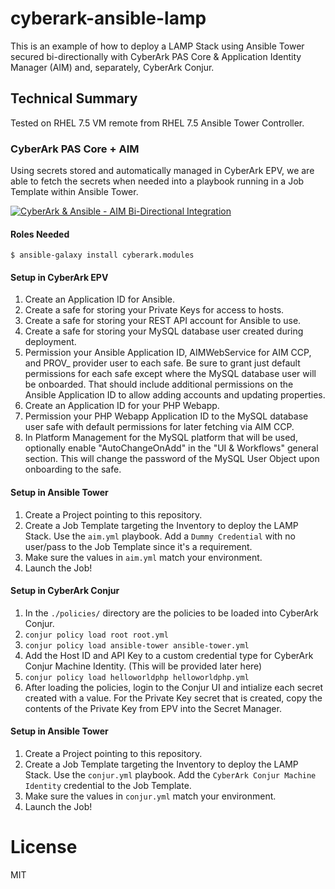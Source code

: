 # cyberark-ansible-lamp

This is an example of how to deploy a LAMP Stack using Ansible Tower secured bi-directionally with CyberArk PAS Core & Application Identity Manager (AIM) and, separately, CyberArk Conjur.

## Technical Summary

Tested on RHEL 7.5 VM remote from RHEL 7.5 Ansible Tower Controller.

### CyberArk PAS Core + AIM

Using secrets stored and automatically managed in CyberArk EPV, we are able to fetch the secrets when needed into a playbook running in a Job Template within Ansible Tower.

[![CyberArk & Ansible - AIM Bi-Directional Integration](https://img.youtube.com/vi/PHT76FYLNbY/0.jpg)](https://www.youtube.com/watch?v=PHT76FYLNbY)

#### Roles Needed

`$ ansible-galaxy install cyberark.modules`

#### Setup in CyberArk EPV

1. Create an Application ID for Ansible.
2. Create a safe for storing your Private Keys for access to hosts.
3. Create a safe for storing your REST API account for Ansible to use.
4. Create a safe for storing your MySQL database user created during deployment.
5. Permission your Ansible Application ID, AIMWebService for AIM CCP, and PROV_ provider user to each safe.  Be sure to grant just default permissions for each safe except where the MySQL database user will be onboarded.  That should include additional permissions on the Ansible Application ID to allow adding accounts and updating properties.
6. Create an Application ID for your PHP Webapp.
7. Permission your PHP Webapp Application ID to the MySQL database user safe with default permissions for later fetching via AIM CCP.
8. In Platform Management for the MySQL platform that will be used, optionally enable "AutoChangeOnAdd" in the "UI & Workflows" general section.  This will change the password of the MySQL User Object upon onboarding to the safe.

#### Setup in Ansible Tower

1. Create a Project pointing to this repository.
2. Create a Job Template targeting the Inventory to deploy the LAMP Stack.  Use the `aim.yml` playbook.  Add a `Dummy Credential` with no user/pass to the Job Template since it's a requirement.
3. Make sure the values in `aim.yml` match your environment.
4. Launch the Job!

#### Setup in CyberArk Conjur

1. In the `./policies/` directory are the policies to be loaded into CyberArk Conjur.
2. `conjur policy load root root.yml`
3. `conjur policy load ansible-tower ansible-tower.yml`
4. Add the Host ID and API Key to a custom credential type for CyberArk Conjur Machine Identity. (This will be provided later here)
5. `conjur policy load helloworldphp helloworldphp.yml`
6. After loading the policies, login to the Conjur UI and intialize each secret created with a value.  For the Private Key secret that is created, copy the contents of the Private Key from EPV into the Secret Manager.

#### Setup in Ansible Tower

1. Create a Project pointing to this repository.
2. Create a Job Template targeting the Inventory to deploy the LAMP Stack.  Use the `conjur.yml` playbook.  Add the `CyberArk Conjur Machine Identity` credential to the Job Template.
3. Make sure the values in `conjur.yml` match your environment.
4. Launch the Job!

# License

MIT
